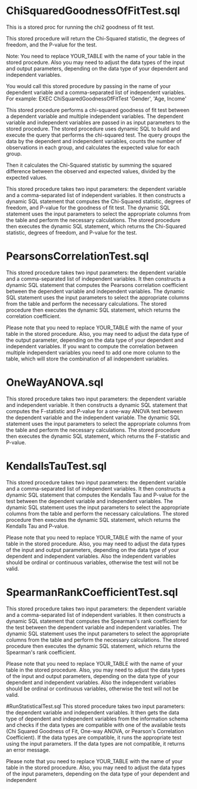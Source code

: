 # ChiSquaredGoodnessOfFitTest.sql
This is a stored proc for running the chi2 goodness of fit test. 

This stored procedure will return the Chi-Squared statistic, the degrees of freedom, and the P-value for the test.

Note: You need to replace YOUR_TABLE with the name of your table in the stored procedure. Also you may need to adjust the data types of the input and output parameters, depending on the data type of your dependent and independent variables.

You would call this stored procedure by passing in the name of your dependent variable and a comma-separated list of independent variables. 
For example:
EXEC ChiSquaredGoodnessOfFitTest 'Gender', 'Age, Income'

This stored procedure performs a chi-squared goodness of fit test between a dependent variable and multiple independent variables. The dependent variable and independent variables are passed in as input parameters to the stored procedure.
The stored procedure uses dynamic SQL to build and execute the query that performs the chi-squared test. The query groups the data by the dependent and independent variables, counts the number of observations in each group, and calculates the expected value for each group.

Then it calculates the Chi-Squared statistic by summing the squared difference between the observed and expected values, divided by the expected values.

This stored procedure takes two input parameters: the dependent variable and a comma-separated list of independent variables. It then constructs a dynamic SQL statement that computes the Chi-Squared statistic, degrees of freedom, and P-value for the goodness of fit test. The dynamic SQL statement uses the input parameters to select the appropriate columns from the table and perform the necessary calculations. The stored procedure then executes the dynamic SQL statement, which returns the Chi-Squared statistic, degrees of freedom, and P-value for the test.

# PearsonsCorrelationTest.sql
This stored procedure takes two input parameters: the dependent variable and a comma-separated list of independent variables. It then constructs a dynamic SQL statement that computes the Pearsons correlation coefficient between the dependent variable and independent variables. The dynamic SQL statement uses the input parameters to select the appropriate columns from the table and perform the necessary calculations. The stored procedure then executes the dynamic SQL statement, which returns the correlation coefficient.

Please note that you need to replace YOUR_TABLE with the name of your table in the stored procedure. Also, you may need to adjust the data type of the output parameter, depending on the data type of your dependent and independent variables. If you want to compute the correlation between multiple independent variables you need to add one more column to the table, which will store the combination of all independent variables.

# OneWayANOVA.sql
This stored procedure takes two input parameters: the dependent variable and independent variable. It then constructs a dynamic SQL statement that computes the F-statistic and P-value for a one-way ANOVA test between the dependent variable and the independent variable. The dynamic SQL statement uses the input parameters to select the appropriate columns from the table and perform the necessary calculations. The stored procedure then executes the dynamic SQL statement, which returns the F-statistic and P-value.

# KendallsTauTest.sql
This stored procedure takes two input parameters: the dependent variable and a comma-separated list of independent variables. It then constructs a dynamic SQL statement that computes the Kendalls Tau and P-value for the test between the dependent variable and independent variables. The dynamic SQL statement uses the input parameters to select the appropriate columns from the table and perform the necessary calculations. The stored procedure then executes the dynamic SQL statement, which returns the Kendalls Tau and P-value.

Please note that you need to replace YOUR_TABLE with the name of your table in the stored procedure. Also, you may need to adjust the data types of the input and output parameters, depending on the data type of your dependent and independent variables. Also the independent variables should be ordinal or continuous variables, otherwise the test will not be valid.

# SpearmanRankCoefficientTest.sql
This stored procedure takes two input parameters: the dependent variable and a comma-separated list of independent variables. It then constructs a dynamic SQL statement that computes the Spearman's rank coefficient for the test between the dependent variable and independent variables. The dynamic SQL statement uses the input parameters to select the appropriate columns from the table and perform the necessary calculations. The stored procedure then executes the dynamic SQL statement, which returns the Spearman's rank coefficient.

Please note that you need to replace YOUR_TABLE with the name of your table in the stored procedure. Also, you may need to adjust the data types of the input and output parameters, depending on the data type of your dependent and independent variables. Also the independent variables should be ordinal or continuous variables, otherwise the test will not be valid.

#RunStatisticalTest.sql
This stored procedure takes two input parameters: the dependent variable and independent variables. It then gets the data type of dependent and independent variables from the information schema and checks if the data types are compatible with one of the available tests (Chi Squared Goodness of Fit, One-way ANOVA, or Pearson's Correlation Coefficient). If the data types are compatible, it runs the appropriate test using the input parameters. If the data types are not compatible, it returns an error message.

Please note that you need to replace YOUR_TABLE with the name of your table in the stored procedure. Also, you may need to adjust the data types of the input parameters, depending on the data type of your dependent and independent
